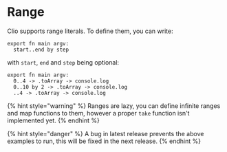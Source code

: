 # Range

Clio supports range literals. To define them, you can write:

```text
export fn main argv:
  start..end by step
```

with `start`, `end` and `step` being optional:

```text
export fn main argv:
  0..4 -> .toArray -> console.log
  0..10 by 2 -> .toArray -> console.log
  ..4 -> .toArray -> console.log
```

{% hint style="warning" %}
Ranges are lazy, you can define infinite ranges and map functions to them, however a proper `take` function isn't implemented yet.
{% endhint %}

{% hint style="danger" %}
A bug in latest release prevents the above examples to run, this will be fixed in the next release.
{% endhint %}

